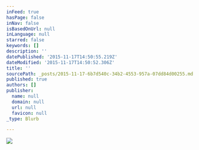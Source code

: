 ```yaml
---
inFeed: true
hasPage: false
inNav: false
isBasedOnUrl: null
inLanguage: null
starred: false
keywords: []
description: ''
datePublished: '2015-11-17T14:50:55.219Z'
dateModified: '2015-11-17T14:50:52.306Z'
title: ''
sourcePath: _posts/2015-11-17-6b7d540c-34b2-4553-957a-07dd84d00255.md
published: true
authors: []
publisher:
  name: null
  domain: null
  url: null
  favicon: null
_type: Blurb

---
```

![](https://the-grid-user-content.s3-us-west-2.amazonaws.com/d59b3148-44a6-4f65-ba8d-10381cdf1ca0.jpg)